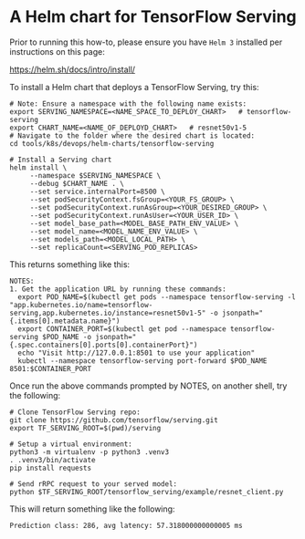 # A Helm chart for TensorFlow Serving

Prior to running this how-to, please ensure you have `Helm 3` installed per instructions on this page:

https://helm.sh/docs/intro/install/

To install a Helm chart that deploys a TensorFlow Serving, try this:
```shell
# Note: Ensure a namespace with the following name exists:
export SERVING_NAMESPACE=<NAME_SPACE_TO_DEPLOY_CHART>   # tensorflow-serving
export CHART_NAME=<NAME_OF_DEPLOYD_CHART>   # resnet50v1-5
# Navigate to the folder where the desired chart is located:
cd tools/k8s/devops/helm-charts/tensorflow-serving

# Install a Serving chart
helm install \
     --namespace $SERVING_NAMESPACE \
     --debug $CHART_NAME . \
     --set service.internalPort=8500 \
     --set podSecurityContext.fsGroup=<YOUR_FS_GROUP> \
     --set podSecurityContext.runAsGroup=<YOUR_DESIRED_GROUP> \
     --set podSecurityContext.runAsUser=<YOUR_USER_ID> \
     --set model_base_path=<MODEL_BASE_PATH_ENV_VALUE> \
     --set model_name=<MODEL_NAME_ENV_VALUE> \
     --set models_path=<MODEL_LOCAL_PATH> \
     --set replicaCount=<SERVING_POD_REPLICAS>
```

This returns something like this:
```shell
NOTES:
1. Get the application URL by running these commands:
  export POD_NAME=$(kubectl get pods --namespace tensorflow-serving -l "app.kubernetes.io/name=tensorflow-serving,app.kubernetes.io/instance=resnet50v1-5" -o jsonpath="{.items[0].metadata.name}")
  export CONTAINER_PORT=$(kubectl get pod --namespace tensorflow-serving $POD_NAME -o jsonpath="{.spec.containers[0].ports[0].containerPort}")
  echo "Visit http://127.0.0.1:8501 to use your application"
  kubectl --namespace tensorflow-serving port-forward $POD_NAME 8501:$CONTAINER_PORT
```

Once run the above commands prompted by NOTES, on another shell, try the following:

```shell
# Clone TensorFlow Serving repo:
git clone https://github.com/tensorflow/serving.git
export TF_SERVING_ROOT=$(pwd)/serving

# Setup a virtual environment:
python3 -m virtualenv -p python3 .venv3
. .venv3/bin/activate
pip install requests

# Send rRPC request to your served model:
python $TF_SERVING_ROOT/tensorflow_serving/example/resnet_client.py
```
This will return something like the following:
```shell
Prediction class: 286, avg latency: 57.318000000000005 ms
```
